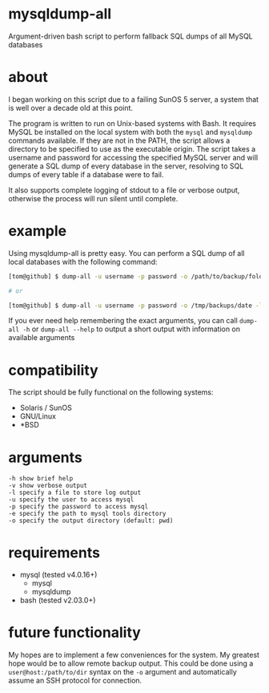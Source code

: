 # mysqldump-all
Argument-driven bash script to perform fallback SQL dumps of all MySQL databases

# about
I began working on this script due to a failing SunOS 5 server, a system that is well over a decade old at this point. 

The program is written to run on Unix-based systems with Bash. It requires MySQL be installed on the local system with both the `mysql` and `mysqldump` commands available. If they are not in the PATH, the script allows a directory to be specified to use as the executable origin. The script takes a username and password for accessing the specified MySQL server and will generate a SQL dump of every database in the server, resolving to SQL dumps of every table if a database were to fail. 

It also supports complete logging of stdout to a file or verbose output, otherwise the process will run silent until complete. 

# example
Using mysqldump-all is pretty easy. You can perform a SQL dump of all local databases with the following command:

````bash
[tom@github] $ dump-all -u username -p password -o /path/to/backup/folder

# or 

[tom@github] $ dump-all -u username -p password -o /tmp/backups/date -l /tmp/dumplog.txt
````

If you ever need help remembering the exact arguments, you can call `dump-all -h` or `dump-all --help` to output a short output with information on available arguments

# compatibility
The script should be fully functional on the following systems:
* Solaris / SunOS
* GNU/Linux
* *BSD

# arguments
````
-h show brief help
-v show verbose output
-l specify a file to store log output
-u specify the user to access mysql
-p specify the password to access mysql
-e specify the path to mysql tools directory
-o specify the output directory (default: pwd)
````

# requirements
* mysql (tested v4.0.16+)
  * mysql
  * mysqldump
* bash (tested v2.03.0+)

# future functionality
My hopes are to implement a few conveniences for the system. My greatest hope would be to allow remote backup output. This could be done using a `user@host:/path/to/dir` syntax on the `-o` argument and automatically assume an SSH protocol for connection. 
